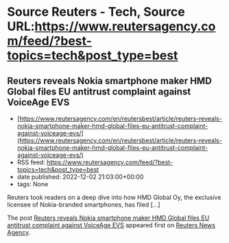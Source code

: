 # Source Reuters - Tech, Source URL:https://www.reutersagency.com/feed/?best-topics=tech&post_type=best

## Reuters reveals Nokia smartphone maker HMD Global files EU antitrust complaint against VoiceAge EVS
 - [https://www.reutersagency.com/en/reutersbest/article/reuters-reveals-nokia-smartphone-maker-hmd-global-files-eu-antitrust-complaint-against-voiceage-evs/](https://www.reutersagency.com/en/reutersbest/article/reuters-reveals-nokia-smartphone-maker-hmd-global-files-eu-antitrust-complaint-against-voiceage-evs/)
 - RSS feed: https://www.reutersagency.com/feed/?best-topics=tech&post_type=best
 - date published: 2022-12-02 21:03:00+00:00
 - tags: None

<p>Reuters took readers on a deep dive into how HMD Global Oy, the exclusive licensee of Nokia-branded smartphones, has filed [&#8230;]</p>
<p>The post <a href="https://www.reutersagency.com/en/reutersbest/article/reuters-reveals-nokia-smartphone-maker-hmd-global-files-eu-antitrust-complaint-against-voiceage-evs/" rel="nofollow">Reuters reveals Nokia smartphone maker HMD Global files EU antitrust complaint against VoiceAge EVS</a> appeared first on <a href="https://www.reutersagency.com/en/" rel="nofollow">Reuters News Agency</a>.</p>

